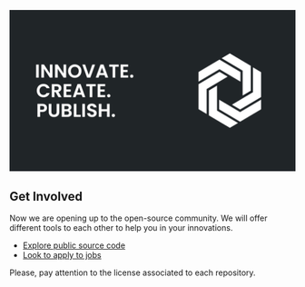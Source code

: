 ![Open Source at TOAQ](https://github.com/TOAQ-Company/.github/blob/master/profile/toaq_banner.png?raw=true)

## Get Involved

Now we are opening up to the open-source community. We will offer different tools to each other to help you in your innovations.

* [Explore public source code](https://github.com/orgs/TOAQ-oss/repositories)
* [Look to apply to jobs]()

Please, pay attention to the license associated to each repository.
